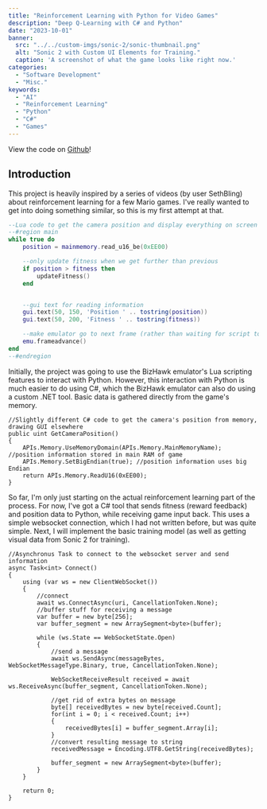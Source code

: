 ```yaml
---
title: "Reinforcement Learning with Python for Video Games"
description: "Deep Q-Learning with C# and Python"
date: "2023-10-01"
banner:
  src: "../../custom-imgs/sonic-2/sonic-thumbnail.png"
  alt: "Sonic 2 with Custom UI Elements for Training."
  caption: 'A screenshot of what the game looks like right now.'
categories:
  - "Software Development"
  - "Misc."
keywords:
  - "AI"
  - "Reinforcement Learning"
  - "Python"
  - "C#"
  - "Games"
---
```


View the code on <u><a>[Github](https://github.com/AnnoyingDoge/Sonic2-AI)</a></u>!

## Introduction
This project is heavily inspired by a series of videos (by user SethBling) about reinforcement learning for a few Mario games. I've really wanted to get into doing something similar, so this is my first attempt at that.

```Lua
--Lua code to get the camera position and display everything on screen
--#region main
while true do
    position = mainmemory.read_u16_be(0xEE00)

    --only update fitness when we get further than previous
    if position > fitness then
        updateFitness()
    end


    --gui text for reading information
    gui.text(50, 150, 'Position ' .. tostring(position))
    gui.text(50, 200, 'Fitness ' .. tostring(fitness))

    --make emulator go to next frame (rather than waiting for script to end)
    emu.frameadvance()
end
--#endregion
```

Initially, the project was going to use the BizHawk emulator's Lua scripting features to interact with Python. However, this interaction with Python is much easier to do using C#, which the BizHawk emulator can also do using a custom .NET tool. Basic data is gathered directly from the game's memory.

```Csharp
//Slightly different C# code to get the camera's position from memory, drawing GUI elsewhere
public uint GetCameraPosition()
{
    APIs.Memory.UseMemoryDomain(APIs.Memory.MainMemoryName); //position information stored in main RAM of game
    APIs.Memory.SetBigEndian(true); //position information uses big Endian
    return APIs.Memory.ReadU16(0xEE00);
}
```

So far, I'm only just starting on the actual reinforcement learning part of the process. For now, I've got a C# tool that sends fitness (reward feedback) and position data to Python, while receiving game input back. This uses a simple websocket connection, which I had not written before, but was quite simple. Next, I will implement the basic training model (as well as getting visual data from Sonic 2 for training).

```Csharp
//Asynchronus Task to connect to the websocket server and send information
async Task<int> Connect()
{
    using (var ws = new ClientWebSocket())
    {
        //connect
        await ws.ConnectAsync(uri, CancellationToken.None);
        //buffer stuff for receiving a message
        var buffer = new byte[256];
        var buffer_segment = new ArraySegment<byte>(buffer);

        while (ws.State == WebSocketState.Open)
        {
            //send a message
            await ws.SendAsync(messageBytes, WebSocketMessageType.Binary, true, CancellationToken.None);
            
            WebSocketReceiveResult received = await ws.ReceiveAsync(buffer_segment, CancellationToken.None);

            //get rid of extra bytes on message
            byte[] receivedBytes = new byte[received.Count];
            for(int i = 0; i < received.Count; i++)
            {
                receivedBytes[i] = buffer_segment.Array[i];
            }
            //convert resulting message to string
            receivedMessage = Encoding.UTF8.GetString(receivedBytes);

            buffer_segment = new ArraySegment<byte>(buffer);
        }
    }

    return 0;
}
```